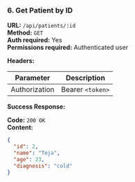 ### 6. Get Patient by ID

**URL:** `/api/patients/:id`  
**Method:** `GET`  
**Auth required:** Yes  
**Permissions required:** Authenticated user  

**Headers:**

| Parameter     | Description           |
|---------------|-----------------------|
| Authorization | Bearer `<token>`      |

**Success Response:**

**Code:** `200 OK`  
**Content:**
```json
{
  "id": 2,
  "name": "Teja",
  "age": 23,
  "diagnosis": "cold"
}
